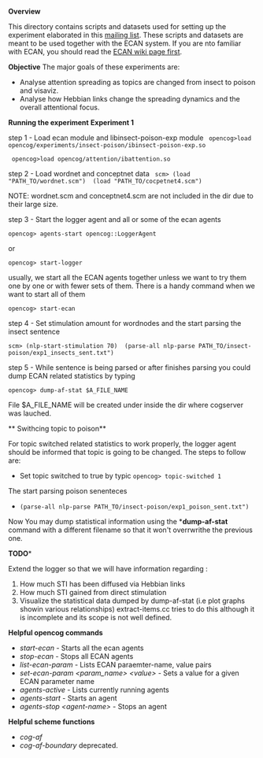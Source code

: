 **Overview**

 This directory contains scripts and datasets used for setting up the experiment 
 elaborated in this [mailing list](https://groups.google.com/forum/#!searchin/opencog/insect%7Csort:relevance/opencog/qpDwVAPkKb8/CkkzsZF_EgAJ).
 These scripts and datasets are meant to be used together with the ECAN system. If you are nto familiar
 with ECAN, you should read the [ECAN wiki page first](http://wiki.opencog.org/w/Economic_attention_allocation).

**Objective**
 The major goals of these experiments are:
  - Analyse attention spreading as topics are changed from insect to poison and visaviz.
  - Analyse how Hebbian links change the spreading dynamics and the overall attentional focus.

**Running the experiment**
**Experiment 1**

step 1 - Load ecan module and libinsect-poison-exp module 
``` opencog>load opencog/experiments/insect-poison/ibinsect-poison-exp.so```

``` opencog>load opencog/attention/ibattention.so```

step 2 - Load wordnet and conceptnet data
``` scm> (load "PATH_TO/wordnet.scm")  (load "PATH_TO/cocpetnet4.scm")```

NOTE: wordnet.scm and conceptnet4.scm are not included in the dir due to their large size. 

step 3 - Start the logger agent and all or some of the ecan agents

``` opencog> agents-start opencog::LoggerAgent ```

or

``` opencog> start-logger ```

usually, we start all the ECAN agents together unless we want to try them one by one or with fewer sets of them. There is a handy command when we want to start all of them

``` opencog> start-ecan ```

step 4 - Set stimulation amount for wordnodes and the start parsing the insect sentence

 ``` scm> (nlp-start-stimulation 70)  (parse-all nlp-parse PATH_TO/insect-poison/exp1_insects_sent.txt") ```   
 
step 5 - While sentence is being parsed or after finishes parsing you could dump ECAN related statistics by typing

``` opencog> dump-af-stat $A_FILE_NAME ``` 

File $A_FILE_NAME will be created under inside the dir where cogserver was lauched.

** Swithcing topic to poison**

For topic switched related statistics to work properly, the logger agent should be informed that topic is going to be changed. The steps to follow are:

- Set topic switched to true by typic ```opencog> topic-switched 1 ```

The start parsing poison senenteces

- ``` (parse-all nlp-parse PATH_TO/insect-poison/exp1_poison_sent.txt") ```

Now You may dump statistical information using the ***dump-af-stat** command with a different filename so that it won't overrwrithe the previous one.

**TODO***

Extend the logger so that we will have information regarding :
   1. How much STI has been diffused via Hebbian links
   2. How much STI gained from direct stimulation
   3. Visualize the statistical data dumped by dump-af-stat (i.e plot graphs showin various relationships) extract-items.cc tries to do this although it is incomplete and its scope is not well defined.

**Helpful opencog commands**

- *start-ecan*  - Starts all the ecan agents
- *stop-ecan*  - Stops all ECAN agents
- *list-ecan-param* - Lists ECAN paraemter-name, value pairs
- *set-ecan-param \<param_name\> \<value\>* - Sets a value for a given ECAN parameter name 
- *agents-active* - Lists currently running agents
- *agents-start <agent-name>* - Starts an agent
- *agents-stop \<agent-name\>* - Stops an agent

**Helpful scheme functions**

- *cog-af* 
- *cog-af-boundary* deprecated. 


